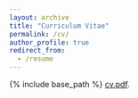 ```yaml
---
layout: archive
title: "Curriculum Vitae"
permalink: /cv/
author_profile: true
redirect_from:
  - /resume
---
```


{% include base_path %}
[cv.pdf](https://jadick.github.io/files/CV_JoaoDick.pdf).



  
